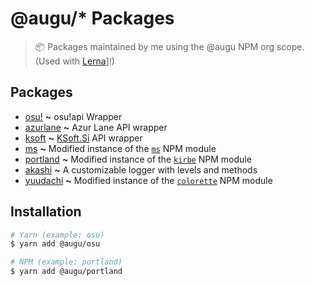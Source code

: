 # @augu/* Packages

> :package: Packages maintained by me using the @augu NPM org scope. (Used with [Lerna](https://github.com/lernajs/lerna)]!)

## Packages

- [osu!](https://github.com/auguwu/packages/tree/master/pkg/osu) **~** osu!api Wrapper
- [azurlane](https://github.com/auguwu/packages/tree/master/pkg/azurlane) **~** Azur Lane API wrapper
- [ksoft](https://github.com/auguwu/packages/tree/master/pkg/ksoft) **~** [KSoft.Si](https://ksoft.si) API wrapper
- [ms](https://github.com/auguwu/packages/tree/master/pkg/ms) **~** Modified instance of the [`ms`](https://github.com/zeit/ms) NPM module
- [portland](https://github.com/auguwu/packages/tree/master/pkg/portland) **~** Modified instance of the [`kirbe`](https://github.com/PassTheWessel/kirbe) NPM module
- [akashi](https://github.com/auguwu/packages/tree/master/pkg/akashi) **~** A customizable logger with levels and methods
- [yuudachi](https://github.com/auguwu/packages/tree/master/pkg/yuudachi) **~** Modified instance of the [`colorette`](https://github.com) NPM module

## Installation

```sh
# Yarn (example: osu)
$ yarn add @augu/osu

# NPM (example: portland)
$ yarn add @augu/portland
```
